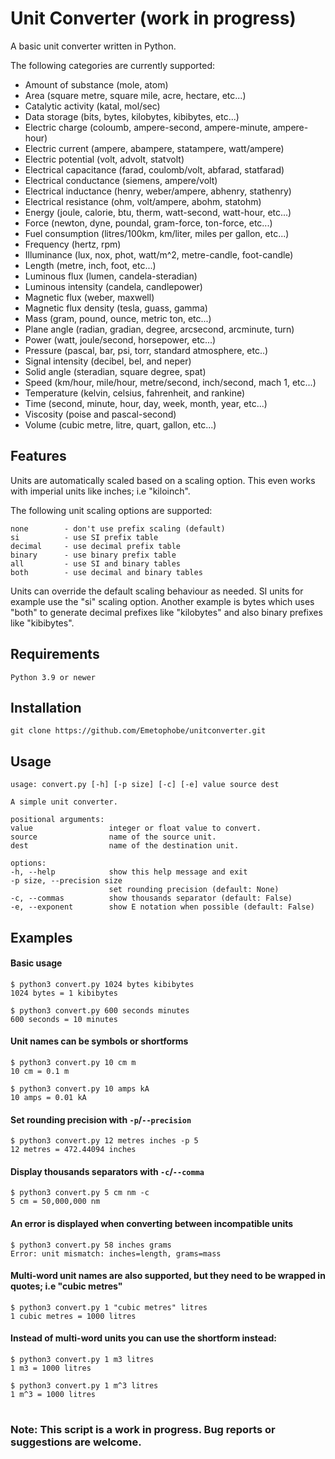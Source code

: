 # Unit Converter (work in progress)

A basic unit converter written in Python.


The following categories are currently supported:


* Amount of substance (mole, atom)
* Area (square metre, square mile, acre, hectare, etc...)
* Catalytic activity (katal, mol/sec)
* Data storage (bits, bytes, kilobytes, kibibytes, etc...)
* Electric charge (coloumb, ampere-second, ampere-minute, ampere-hour)
* Electric current (ampere, abampere, statampere, watt/ampere)
* Electric potential (volt, advolt, statvolt)
* Electrical capacitance (farad, coulomb/volt, abfarad, statfarad)
* Electrical conductance (siemens, ampere/volt)
* Electrical inductance (henry, weber/ampere, abhenry, stathenry)
* Electrical resistance (ohm, volt/ampere, abohm, statohm)
* Energy (joule, calorie, btu, therm, watt-second, watt-hour, etc...)
* Force (newton, dyne, poundal, gram-force, ton-force, etc...)
* Fuel consumption (litres/100km, km/liter, miles per gallon, etc...)
* Frequency (hertz, rpm)
* Illuminance (lux, nox, phot, watt/m^2, metre-candle, foot-candle)
* Length (metre, inch, foot, etc...)
* Luminous flux (lumen, candela-steradian)
* Luminous intensity (candela, candlepower)
* Magnetic flux (weber, maxwell)
* Magnetic flux density (tesla, guass, gamma)
* Mass (gram, pound, ounce, metric ton, etc...)
* Plane angle (radian, gradian, degree, arcsecond, arcminute, turn)
* Power (watt, joule/second, horsepower, etc...)
* Pressure (pascal, bar, psi, torr, standard atmosphere, etc..)
* Signal intensity (decibel, bel, and neper)
* Solid angle (steradian, square degree, spat)
* Speed (km/hour, mile/hour, metre/second, inch/second, mach 1, etc...)
* Temperature (kelvin, celsius, fahrenheit, and rankine)
* Time (second, minute, hour, day, week, month, year, etc...)
* Viscosity (poise and pascal-second)
* Volume (cubic metre, litre, quart, gallon, etc...)

## Features

Units are automatically scaled based on a scaling option. This even works with imperial units like inches; i.e "kiloinch".

The following unit scaling options are supported:

    none        - don't use prefix scaling (default)
    si          - use SI prefix table
    decimal     - use decimal prefix table
    binary      - use binary prefix table
    all         - use SI and binary tables
    both        - use decimal and binary tables

Units can override the default scaling behaviour as needed. SI units for example use the "si" scaling option. Another example is bytes which uses "both" to generate decimal prefixes like "kilobytes" and also binary prefixes like "kibibytes".


## Requirements

    Python 3.9 or newer

## Installation

    git clone https://github.com/Emetophobe/unitconverter.git

## Usage

    usage: convert.py [-h] [-p size] [-c] [-e] value source dest

    A simple unit converter.

    positional arguments:
    value                 integer or float value to convert.
    source                name of the source unit.
    dest                  name of the destination unit.

    options:
    -h, --help            show this help message and exit
    -p size, --precision size
                          set rounding precision (default: None)
    -c, --commas          show thousands separator (default: False)
    -e, --exponent        show E notation when possible (default: False)

## Examples

#### Basic usage

    $ python3 convert.py 1024 bytes kibibytes
    1024 bytes = 1 kibibytes

    $ python3 convert.py 600 seconds minutes
    600 seconds = 10 minutes

#### Unit names can be symbols or shortforms

    $ python3 convert.py 10 cm m
    10 cm = 0.1 m

    $ python3 convert.py 10 amps kA
    10 amps = 0.01 kA

#### Set rounding precision with `-p`/`--precision`

    $ python3 convert.py 12 metres inches -p 5
    12 metres = 472.44094 inches

#### Display thousands separators with `-c`/`--comma`

    $ python3 convert.py 5 cm nm -c
    5 cm = 50,000,000 nm

#### An error is displayed when converting between incompatible units

    $ python3 convert.py 58 inches grams
    Error: unit mismatch: inches=length, grams=mass

#### Multi-word unit names are also supported, but they need to be wrapped in quotes; i.e "cubic metres"

    $ python3 convert.py 1 "cubic metres" litres
    1 cubic metres = 1000 litres

#### Instead of multi-word units you can use the shortform instead:

    $ python3 convert.py 1 m3 litres
    1 m3 = 1000 litres

    $ python3 convert.py 1 m^3 litres
    1 m^3 = 1000 litres


#
### Note: This script is a work in progress. Bug reports or suggestions are welcome.
